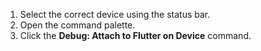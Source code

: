 1. Select the correct device using the status bar.
1. Open the command palette.
1. Click the **Debug: Attach to Flutter on Device** command.